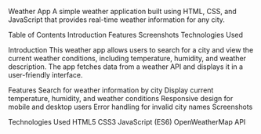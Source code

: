 Weather App
A simple weather application built using HTML, CSS, and JavaScript that provides real-time weather information for any city.

Table of Contents
Introduction
Features
Screenshots
Technologies Used

Introduction
This weather app allows users to search for a city and view the current weather conditions, including temperature, humidity, and weather description. The app fetches data from a weather API and displays it in a user-friendly interface.

Features
Search for weather information by city
Display current temperature, humidity, and weather conditions
Responsive design for mobile and desktop users
Error handling for invalid city names
Screenshots

Technologies Used
HTML5
CSS3
JavaScript (ES6)
OpenWeatherMap API
